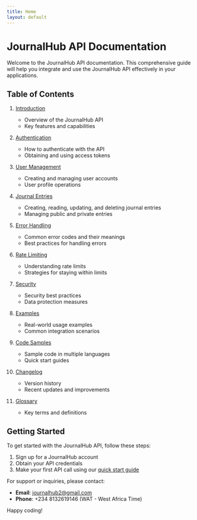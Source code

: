 ```yaml
---
title: Home
layout: default
---
```


# JournalHub API Documentation

Welcome to the JournalHub API documentation. This comprehensive guide will help you integrate and use the JournalHub API effectively in your applications.

## Table of Contents

1. [Introduction](/introduction)
   - Overview of the JournalHub API
   - Key features and capabilities

2. [Authentication](/authentication)
   - How to authenticate with the API
   - Obtaining and using access tokens

3. [User Management](/user-management)
   - Creating and managing user accounts
   - User profile operations

4. [Journal Entries](/journal-entries)
   - Creating, reading, updating, and deleting journal entries
   - Managing public and private entries

5. [Error Handling](/error-handling)
   - Common error codes and their meanings
   - Best practices for handling errors

6. [Rate Limiting](/rate-limiting)
   - Understanding rate limits
   - Strategies for staying within limits

7. [Security](/security)
   - Security best practices
   - Data protection measures

8. [Examples](/examples)
   - Real-world usage examples
   - Common integration scenarios

9. [Code Samples](/code-samples)
   - Sample code in multiple languages
   - Quick start guides

10. [Changelog](/changelog)
    - Version history
    - Recent updates and improvements

11. [Glossary](/glossary)
    - Key terms and definitions

## Getting Started

To get started with the JournalHub API, follow these steps:

1. Sign up for a JournalHub account
2. Obtain your API credentials
3. Make your first API call using our [quick start guide](/introduction#quick-start)

For support or inquiries, please contact:

- **Email**: journalhub2@gmail.com
- **Phone**: +234 8132619146 (WAT - West Africa Time)

Happy coding!
